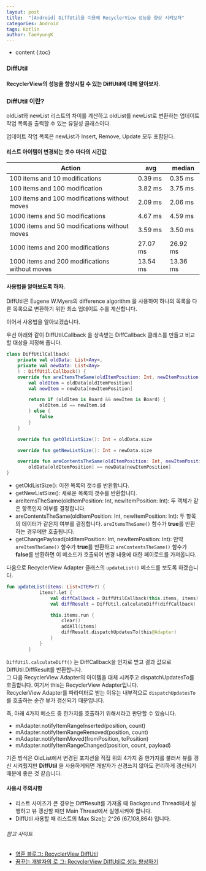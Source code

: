 ```yaml
---
layout: post
title:  "[Android] DiffUtil을 이용해 RecyclerView 성능을 향상 시켜보자"
categories: Android
tags: Kotlin
author: TaeHyungK
---
```


* content
{:toc}

### DiffUtil

#### RecyclerView의 성능을 향상시킬 수 있는 DiffUtil에 대해 알아보자.

### DiffUtil 이란?

oldList와 newList 리스트의 차이를 계산하고 oldList를 newList로 변환하는 업데이트 작업 목록을 출력할 수 있는 유틸성 클래스이다.







업데이트 작업 목록은 newList가 Insert, Remove, Update 모두 포함된다.

#### 리스트 아이템이 변경되는 갯수 마다의 시간값

|Action|avg|median|
|-----------------------|-----------|-----------|
|100 items and 10 modifications|0.39 ms|0.35 ms|
|100 items and 100 modification|3.82 ms|3.75 ms|
|100 items and 100 modifications without moves|2.09 ms|2.06 ms|
|1000 items and 50 modifications|4.67 ms|4.59 ms|
|1000 items and 50 modifications without moves|3.59 ms|3.50 ms|
|1000 items and 200 modifications|27.07 ms|26.92 ms|
|1000 items and 200 modifications without moves|13.54 ms|13.36 ms|


#### 사용법을 알아보도록 하자.

DiffUtil은 Eugene W.Myers의 difference algorithm 을 사용하여 하나의 목록을 다른 목록으로 변환하기 위한 최소 업데이트 수를 계산합니다.

이어서 사용법을 알아보겠습니다.

우선 아래와 같이 DiffUtil.Callback 을 상속받는 DiffCallback 클래스를 만들고 비교할 대상을 지정해 줍니다.

```kotlin
class DiffUtilCallback(
    private val oldData: List<Any>,
    private val newData: List<Any>
    ) : DiffUtil.Callback() {
    override fun areItemsTheSame(oldItemPosition: Int, newItemPosition: Int): Boolean {
        val oldItem = oldData[oldItemPosition]
        val newItem = newData[newItemPosition]

        return if (oldItem is Board && newItem is Board) {
            oldItem.id == newItem.id
        } else {
            false
        }
    }

    override fun getOldListSize(): Int = oldData.size

    override fun getNewListSize(): Int = newData.size

    override fun areContentsTheSame(oldItemPosition: Int, newItemPosition: Int): Boolean =
        oldData[oldItemPosition] == newData[newItemPosition]
}
```

* getOldListSize(): 이전 목록의 갯수를 반환합니다.
* getNewListSize(): 새로운 목록의 갯수를 반환합니다.
* areItemsTheSame(oldItemPosition: Int, newItemPosition: Int): 두 객체가 같은 항목인지 여부를 결정합니다.
* areContentsTheSame(oldItemPosition: Int, newItemPosition: Int): 두 항목의 데이터가 같은지 여부를 결정합니다. `areItemsTheSame()` 함수가 **true**를 반환하는 경우에만 호출됩니다.
* getChangePayload(oldItemPosition: Int, newItemPosition: Int): 만약 `areItemTheSame()` 함수가 **true**를 반환하고 `areContentsTheSame()` 함수가 **false**를 반환하면 이 메소드가 호출되어 변경 내용에 대한 페이로드를 가져옵니다.


다음으로 RecyclerView Adapter 클래스의 `updateList()` 메소드를 보도록 하겠습니다.

```kotlin
fun updateList(items: List<ITEM>?) {
            items?.let {
                val diffCallback = DiffUtilCallback(this.items, items)
                val diffResult = DiffUtil.calculateDiff(diffCallback)

                this.items.run {
                    clear()
                    addAll(items)
                    diffResult.dispatchUpdatesTo(this@Adapter)
                }
            }
        }
```

`DiffUtil.calculateDiff()` 는 DiffCallback을 인자로 받고 결과 값으로 DiffUtil.DiffResult를 반환합니다.<br>
그 다음 RecyclerView Adapter의 아이템을 대체 시켜주고 dispatchUpdatesTo를 호출합니다. 여기서 this는 RecyclerView Adapter입니다.<Br>
RecyclerView Adapter를 파라미터로 받는 이유는 내부적으로 `dispatchUpdatesTo`를 호출하는 순간 뷰가 갱신되기 때문입니다.

즉, 아래 4가지 메소드 중 한가지를 호출하기 위해서라고 판단할 수 있습니다.
* mAdapter.notifyItemRangeInserted(position, count)
* mAdapter.notifyItemRangeRemoved(position, count)
* mAdapter.notifyItemMoved(fromPosition, toPosition)
* mAdapter.notifyItemRangeChanged(position, count, payload)

기존 방식은 OldList에서 변경된 포지션을 직접 위의 4가지 중 한가지를 불러서 뷰를 갱신 시켜줬지만 **DiffUtil** 을 사용하게되면 개발자가 신경쓰지 않아도 편리하게 갱신되기 때문에 좋은 것 같습니다.

#### 사용시 주의사항
* 리스트 사이즈가 큰 경우는 DiffResult를 가져올 때 Background Thread에서 실행하고 뷰 갱신할 때만 Main Thread에서 실행시켜야 합니다.
* DiffUtil 사용할 때 리스트의 Max Size는 2^26 (67,108,864) 입니다.



###### 참고 사이트
* [영훈 블로그: RecyclerView DiffUtil](https://kimyounghoons.github.io/android/android-diffUtil/)
* [꿈꾸는 개발자의 로 그: RecyclerView DiffUtil로 성능 향상하기](https://blog.kmshack.kr/RecyclerView-DiffUtil%EB%A1%9C-%EC%84%B1%EB%8A%A5-%ED%96%A5%EC%83%81%ED%95%98%EA%B8%B0/)
